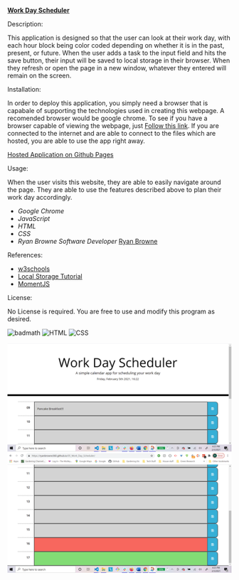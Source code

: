 [**Work Day Scheduler**](https://github.com/ryanbrowne360/05_Work_Day_Scheduler)

Description:

This application is designed so that the user can look at their work day, with each hour block being color coded depending on whether it is in the past, present, or future. When the user adds a task to the input field and hits the save button, their input will be saved to local storage in their browser. When they refresh or open the page in a new window, whatever they entered will remain on the screen.

Installation:

In order to deploy this application, you simply need a browser that is capabale of supporting the technologies used in creating this webpage. A recomended browser would be google chrome. To see if you have a browser capable of viewing the webpage, just [Follow this link](https://ryanbrowne360.github.io/05_Work_Day_Scheduler/). If you are connected to the internet and are able to connect to the files which are hosted, you are able to use the app right away.

[Hosted Application on Github Pages](https://ryanbrowne360.github.io/05_Work_Day_Scheduler/)

Usage:

When the user visits this website, they are able to easily navigate around the page. They are able to use the features described above to plan their work day accordingly.

- *Google Chrome*
- *JavaScript*
- *HTML*
- *CSS*
- *Ryan Browne Software Developer* [Ryan Browne](https://github.com/ryanbrowne360/)

References:

- [w3schools](https://www.w3schools.com/)
- [Local Storage Tutorial](https://blog.usejournal.com/localstorage-what-is-it-d589a0803de0)
- [MomentJS](https://momentjs.com/)

License:

No License is required. You are free to use and modify this program as desired.

![badmath](https://img.shields.io/github/languages/top/nielsenjared/badmath)
![HTML](https://img.shields.io/badge/HTML-100%25-orange)
![CSS](https://img.shields.io/badge/CSS-100%25-yellowgreen)

![image](https://github.com/ryanbrowne360/05_Work_Day_Scheduler/blob/main/Screenshot%202021-02-05%20162322.png)
![image](https://github.com/ryanbrowne360/05_Work_Day_Scheduler/blob/main/Screenshot%202021-02-05%20162400.png)
